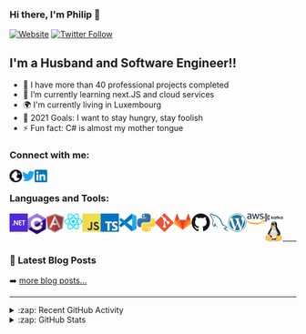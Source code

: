 ### Hi there, I'm Philip 👋

[![Website](https://img.shields.io/website?label=philippencal.github.io&style=for-the-badge&url=https%3A%2F%2Fphilippencal.github.io)](https://philippencal.github.io)
[![Twitter Follow](https://img.shields.io/twitter/follow/philippencal?color=1DA1F2&logo=twitter&style=for-the-badge)](https://twitter.com/philippencal)

## I'm a Husband and Software Engineer!!

- 🔭 I have more than 40 professional projects completed
- 🌱 I’m currently learning next.JS and cloud services
- 🌍 I'm currently living in Luxembourg
- 🥅 2021 Goals: I want to stay hungry, stay foolish
- ⚡ Fun fact: C# is almost my mother tongue

### Connect with me:

[<img align="left" alt="hilip Pencal | Website" width="22px" src="/assets/images/globe.svg" />][website]
[<img align="left" alt="Philip Pencal | Twitter" width="22px" src="/assets/images/twitter.svg" />][twitter]
[<img align="left" alt="Philip Pencal | LinkedIn" width="22px" src="/assets/images/linkedin.svg" />][linkedin]

<br />

### Languages and Tools:

[<img align="left" alt=".NET Technologies" width="32px" src="/assets/images/dotnet.png" />][website]
[<img align="left" alt="CSharp" width="32px" src="/assets/images/csharp.png" />][website]
[<img align="left" alt="Angular" width="32px" src="/assets/images/angular.png" />][website]
[<img align="left" alt="React" width="32px" src="/assets/images/react.png" />][website]
[<img align="left" alt="Javascript" width="32px" src="/assets/images/javascript.png" />][website]
[<img align="left" alt="Typescript" width="32px" src="/assets/images/typescript.png" />][website]
[<img align="left" alt="Visual Studio Code" width="32px" src="/assets/images/vscode.png" />][website]
[<img align="left" alt="Python" width="32px" src="/assets/images/python.png" />][website]
[<img align="left" alt="Git" width="32px" src="/assets/images/git.png" />][website]
[<img align="left" alt="Git Lab" width="32px" src="/assets/images/gitlab.png" />][website]
[<img align="left" alt="Git Hub" width="32px" src="/assets/images/github.png" />][website]
[<img align="left" alt="MySql" width="32px" src="/assets/images/mysql.png" />][website]
[<img align="left" alt="Wordpress" width="32px" src="/assets/images/wordpress.png" />][website]
[<img align="left" alt="AWS" width="32px" src="/assets/images/aws.svg" />][website]
[<img align="left" alt="Kafka" width="32px" src="/assets/images/kafka.svg" />][website]
[<img align="left" alt="Linux" width="32px" src="/assets/images/linux.svg" />][website]

<br />
<br />

---

### 📕 Latest Blog Posts

<!-- BLOG-POST-LIST:START -->
<!-- BLOG-POST-LIST:END -->

➡️ [more blog posts...](https://medium.com/@philip-pencal)

---

<details>
  <summary>:zap: Recent GitHub Activity</summary>
  
<!--START_SECTION:activity-->
1. 🗣 Commented on [#46](https://github.com/jamesgeorge007/github-activity-readme/issues/46) in [jamesgeorge007/github-activity-readme](https://github.com/jamesgeorge007/github-activity-readme)
<!--END_SECTION:activity-->

</details>

<details>
  <summary>:zap: GitHub Stats</summary>

  <img align="left" alt="Philip Pencal's GitHub Stats" src="https://github-readme-stats.codestackr.vercel.app/api?username=philippencal&show_icons=true&hide_border=true" />

</details>

[website]: https://philippencal.github.io
[twitter]: https://twitter.com/codeSTACKr
[linkedin]: https://linkedin.com/in/codeSTACKr
